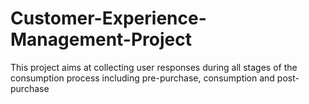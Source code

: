 # Customer-Experience-Management-Project
This project aims at collecting user responses during all stages of the consumption process including pre-purchase, consumption and post- purchase
